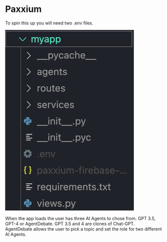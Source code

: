 # Paxxium

To spin this up you will need two .env files.

![alt](backend.png)

When the app loads the user has three AI Agents to chose from. GPT 3.5, GPT-4 or AgentDebate. GPT 3.5 and 4 are clones of Chat-GPT. AgentDebate allows the user to pick a topic and set the role for two different AI Agents.
